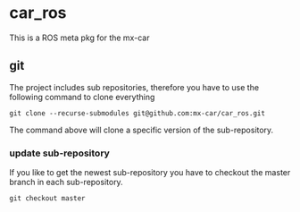 # car_ros
This is a ROS meta pkg for the mx-car
## git
The project includes sub repositories, therefore you have to use the following command to clone everything
```
git clone --recurse-submodules git@github.com:mx-car/car_ros.git
```
The command above will clone a specific version of the sub-repository. 
### update sub-repository
If you like to get the newest sub-repository you have to checkout the master branch in each sub-repository.
```
git checkout master
```
